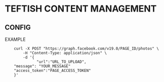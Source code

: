 # TEFTISH CONTENT MANAGEMENT

## CONFIG

EXAMPLE

```curl
    curl -X POST "https://graph.facebook.com/v19.0/PAGE_ID/photos" \
        -H "Content-Type: application/json" \
        -d '{
              "url":"URL_TO_UPLOAD",
    "message": "YOUR_MESSAGE"
    "access_token":"PAGE_ACCESS_TOKEN"
    }'
```
